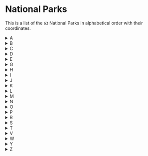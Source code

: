 # National Parks

This is a list of the `63` National Parks in alphabetical order with their coordinates.

<!-- Data From https://data.world/kevinnayar/us-national-parks/workspace/file?filename=data.json -->

<!-- 63 Parks Currently -->
<!-- May update later to include national park sub categories... -->

<details>
<summary>A</summary>
Acadia - (44.35, -68.21) <br/> 
American Samoa - (-14.25, -170.68) <br/>
Arches - (38.68, -109.57)
</details>

<details>
<summary>B</summary>
Badlands - (43.75, -102.5) <br/> 
Big Bend - (29.25, -103.25) <br/> 
Biscayne - (25.65, -80.08) <br/> 
Black Canyon - (38.57, -107.72) <br/> 
Bryce Canyon - (37.57, -112.18)
</details>

<details>
<summary>C</summary>
Canyonlands - (38.2, -109.93) <br/>
Capitol Reef - (38.2, -111.17) <br/> 
Carlsbad Caverns - (32.17, -104.44) <br/>
Channel Islands - (34.01, -119.42) <br/>
Congaree - (33.78, -80.78) <br/>
Crater Lake - (42.94, -122.1) <br/>
Cuyahoga Valley - (41.24, -81.55)
</details>

<details>
<summary>D</summary>
Death Valley - (36.24, -116.82) <br/> 
Denali - (63.33, -150.5) <br/>
Dry Tortugas - (24.63, -82.87)
</details>

<details>
<summary>E</summary>
Everglades - (25.32, -80.93)
</details>

<details>
<summary>G</summary>
Gates of the Arctic - (67.78, -153.3) <br/> 
Gateway Arch - (38.62, -90.18) <br/>
Glacier - (48.8, -114) <br/>
Glacier Bay - (58.5, -137) <br/>
Grand Canyon - (36.06, -112.14) <br/>
Grand Tetons - (43.73, -110.8) <br/>
Great Basin - (38.98, -114.3) <br/>
Great Sand Dunes - (37.73, -105.51) <br/>
Great Smoky Mountains - (35.68, -83.53) <br/>
Guadalupe Mountains - (31.92, -104.87) 
</details>

<details>
<summary>H</summary>
Haleakala - (20.72, -156.17) <br/> 
Hawaii Volcanoes - (19.38, -155.2) <br/>
Hot Springs - (34.51, -93.05)
</details>

<details>
<summary>I</summary>
Indiana Dunes - (41.65, -87.07) <br/> 
Isle Royale - (48.1, -88.55)
</details>

<details>
<summary>J</summary>
Joshua Tree - (33.79, -115.9)
</details>

<details>
<summary>K</summary>
Katmai - (58.5, -155) <br/> 
Kenai Fjords - (59.92, -149.65) <br/>
Kings Canyon - (36.8, -118.55) <br/>
Kobuk Valley - (67.55, -159.28)
</details>

<details>
<summary>L</summary>
Lake Clark - (60.97, -153.42) <br/> 
Lassen Volcanic - (40.49, -121.51)
</details>

<details>
<summary>M</summary>
Mammoth Cave - (37.18, -86.1) <br/> 
Mesa Verde - (37.18, -108.49) <br/>
Mount Rainier - (46.85, -121.75)
</details>

<details>
<summary>N</summary>
New River Gorge - (37.88, -81.02) <br/> 
North Cascades - (48.7, -121.2)
</details>

<details>
<summary>O</summary>
Olympic - (47.97, -123.5)
</details>

<details>
<summary>P</summary>
Petrified Forest - (35.07, -109.78) <br/> 
Pinnacles - (36.48, -121.16)
</details>

<details>
<summary>R</summary>
Redwoods - (41.3, -124) <br/> 
Rocky Mountain - (40.4, -105.58)
</details>

<details>
<summary>S</summary>
Saguaro - (32.25, -110.5) <br/> 
Sequoia - (36.43, -118.68) <br/>
Shenandoah - (38.53, -78.35)
</details>

<details>
<summary>T</summary>
Theodore Roosevelt - (46.97, -103.45)
</details>

<details>
<summary>V</summary>
Virgin Islands - (18.33, -64.73) <br/> 
Voyageurs - (48.5, -92.88)
</details>

<details>
<summary>W</summary>
White Sands - (32.79, -106.33) <br/> 
Wind Cave - (43.57, -103.48) <br/>
Wrangell St. Elias - (61, -142)
</details>

<details>
<summary>Y</summary>
Yellowstone - (44.6, -110.5) <br/> 
Yosemite - (37.83, -119.5)
</details>

<details>
<summary>Z</summary>
Zion - (37.3, -113.05)
</details>
